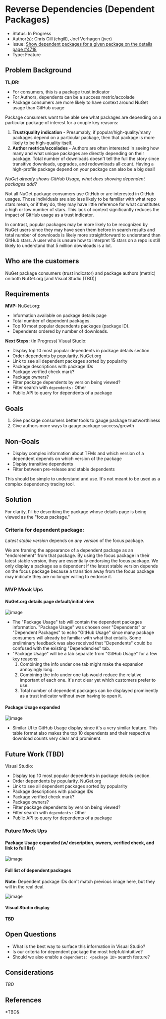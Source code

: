 # Reverse Dependencies (Dependent Packages)

* Status: In Progress
* Author(s): Chris Gill (chgill), Joel Verhagen (jver)
* Issue: [Show dependent packages for a given package on the details page #4718](https://github.com/NuGet/NuGetGallery/issues/4718)
* Type: Feature

## Problem Background

**TL;DR:** 
* For consumers, this is a package trust indicator 
* For Authors, dependents can be a success metric/accolade
* Package consumers are more likely to have context around NuGet usage than GitHub usage

Package consumers want to be able see what packages are depending on a particular package of interest for a couple key reasons:
1. **Trust/quality indication** - Presumably, if popular/high-quality/many packages depend on a particular package, then that package is more likely to be high-quality itself.
2. **Author metrics/accolades** - Authors are often interested in seeing how many and what unique packages are directly depending on their package. Total number of downloads doesn't tell the full the story since transitive downloads, upgrades, and redownloads all count. Having a high-profile package depend on your package can also be a big deal!

_NuGet already shows GitHub Usage, what does showing dependent packages add?_

Not all NuGet package consumers use GitHub or are interested in GitHub usages. Those individuals are also less likely to be familiar with what repo stars mean, or if they do, they may have little reference for what constitutes a high or low number of stars. This lack of context significantly reduces the impact of GitHub usage as a trust indicator.

In contrast, popular packages may be more likely to be recognized by NuGet users since they may have seen them before in search results and total number of downloads is likely more straightforward to understand than GitHub stars. A user who is unsure how to interpret 15 stars on a repo is still likely to understand that 5 million downloads is a lot.

## Who are the customers

NuGet package consumers (trust indicator) and package authors (metric) on both NuGet.org [and Visual Studio (TBD)]

## Requirements

**MVP:**
NuGet.org:
* Information available on package details page
* Total number of dependent packages.
* Top 10 most popular dependents packages (package ID).
* Dependents ordered by number of downloads.

**Next Steps:** (In Progress)
Visual Studio:
* Display top 10 most popular dependents in package details section.
* Order dependents by popularity.
NuGet.org
* Link to see all dependent packages sorted by popularity
* Package descriptions with package IDs
* Package verified check mark?
* Package owners?
* Filter package dependents by version being viewed?
* Filter search with `dependents:`
Other
* Public API to query for dependents of a package

## Goals

1. Give package consumers better tools to gauge package trustworthiness
2. Give authors more ways to gauge package success/growth

## Non-Goals

* Display complex information about TFMs and which version of a dependent depends on which version of the package
* Display transitive dependents
* Filter between pre-release and stable dependents

This should be simple to understand and use. It's not meant to be used as a complex dependency tracing tool.

## Solution

For clarity, I'll be describing the package whose details page is being viewed as the "focus package."

### Criteria for dependent package:

_Latest stable version_ depends on _any version_ of the focus package.

We are framing the appearance of a dependent package as an "endorsement" from that package. By using the focus package in their latest stable version, they are essentially endorsing the focus package. We only display a package as a dependent if the latest stable version depends on the focus package because a transition away from the focus package may indicate they are no longer willing to endorse it. 

### MVP Mock Ups

#### NuGet.org details page default/initial view

![image](https://user-images.githubusercontent.com/15097183/78312126-a44dbb80-7507-11ea-8304-4be8c5c4aad7.png)

* The "Package Usage" tab will contain the dependent packages information. "Package Usage" was chosen over "Dependents" or "Dependent Packages" to echo "GitHub Usage" since many package consumers will already be familiar with what that entails. Some preliminary feedback was also received that "Dependents" could be confused with the existing "Dependencies" tab.
* "Package Usage" will be a tab separate from "GitHub Usage" for a few key reasons:
    1. Combining the info under one tab might make the expansion annoyingly long.
    2. Combining the info under one tab would reduce the relative important of each one. It's not clear yet which 
       customers prefer to use.
    3. Total number of dependent packages can be displayed prominently as a trust indicator without even having to open 
       it.

#### Package Usage expanded

![image](https://user-images.githubusercontent.com/15097183/78312497-db709c80-7508-11ea-9ccb-c63263798de0.png)

* Similar UI to GitHub Usage display since it's a very similar feature. This table format also makes the top 10 dependents and their respective download counts very clear and prominent.

## Future Work (TBD)

Visual Studio:
* Display top 10 most popular dependents in package details section.
* Order dependents by popularity.
NuGet.org
* Link to see all dependent packages sorted by popularity
* Package descriptions with package IDs
* Package verified check mark?
* Package owners?
* Filter package dependents by version being viewed?
* Filter search with `dependents:`
Other
* Public API to query for dependents of a package

### Future Mock Ups

#### Package Usage expanded (w/ description, owners, verified check, and link to full list)

![image](https://user-images.githubusercontent.com/15097183/78312868-f1cb2800-7509-11ea-9dd0-99182c6c8b6c.png)

#### Full list of dependent packages

**Note:** Dependent package IDs don't match previous image here, but they will in the real deal.

![image](https://user-images.githubusercontent.com/15097183/78312974-3787f080-750a-11ea-8f73-0dbfd4575636.png)

#### Visual Studio display

**TBD**

## Open Questions

* What is the best way to surface this information in Visual Studio?
* Is our criteria for dependent package the most helpful/intuitive?
* Should we also enable a `dependents: <package ID>` search feature?

## Considerations

*TBD*

## References

*TBD&